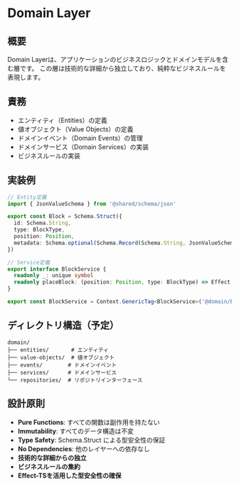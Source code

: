 # Domain Layer

## 概要

Domain Layerは、アプリケーションのビジネスロジックとドメインモデルを含む層です。
この層は技術的な詳細から独立しており、純粋なビジネスルールを表現します。

## 責務

- エンティティ（Entities）の定義
- 値オブジェクト（Value Objects）の定義
- ドメインイベント（Domain Events）の管理
- ドメインサービス（Domain Services）の実装
- ビジネスルールの実装

## 実装例

```typescript
// Entity定義
import { JsonValueSchema } from '@shared/schema/json'

export const Block = Schema.Struct({
  id: Schema.String,
  type: BlockType,
  position: Position,
  metadata: Schema.optional(Schema.Record(Schema.String, JsonValueSchema)),
})

// Service定義
export interface BlockService {
  readonly _: unique symbol
  readonly placeBlock: (position: Position, type: BlockType) => Effect.Effect<Block>
}

export const BlockService = Context.GenericTag<BlockService>('@domain/BlockService')
```

## ディレクトリ構造（予定）

```
domain/
├── entities/       # エンティティ
├── value-objects/  # 値オブジェクト
├── events/        # ドメインイベント
├── services/      # ドメインサービス
└── repositories/  # リポジトリインターフェース
```

## 設計原則

- **Pure Functions**: すべての関数は副作用を持たない
- **Immutability**: すべてのデータ構造は不変
- **Type Safety**: Schema.Struct による型安全性の保証
- **No Dependencies**: 他のレイヤーへの依存なし
- **技術的な詳細からの独立**
- **ビジネスルールの集約**
- **Effect-TSを活用した型安全性の確保**
